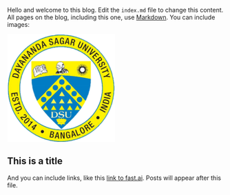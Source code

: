 Hello and welcome to this blog. Edit the `index.md` file to change this content. All pages on the blog, including this one, use [Markdown](https://guides.github.com/features/mastering-markdown/). You can include images:

<img src="images/logo.jpg" width="250" height="250">

## This is a title

And you can include links, like this [link to fast.ai](https://www.fast.ai). Posts will appear after this file. 
